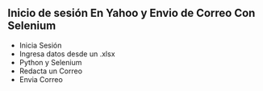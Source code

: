 ## Inicio de sesión En Yahoo y Envio de Correo Con Selenium

- Inicia Sesión
- Ingresa datos desde un .xlsx
- Python y Selenium
- Redacta un Correo
- Envia Correo
